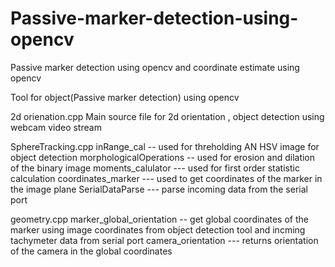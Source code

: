 # Passive-marker-detection-using-opencv
Passive marker detection using opencv and coordinate estimate using opencv 

Tool for object(Passive marker detection) using opencv 

2d orienation.cpp 
  Main source file for 2d orientation , object detection using webcam video stream
  
SphereTracking.cpp
    inRange_cal -- used for threholding AN HSV image for object detection
    morphologicalOperations -- used for erosion and dilation of the binary image
    moments_calulator --- used for first order statistic calculation 
    coordinates_marker  --- used to get coordinates of the marker in the image plane
    SerialDataParse --- parse incoming data from the serial port
    
geometry.cpp
    marker_global_orientation -- get global coordinates of the marker using image coordinates 
                                  from object detection tool and incming tachymeter data from serial port
    camera_orientation  --- returns orientation of the camera in the global coordinates                       
